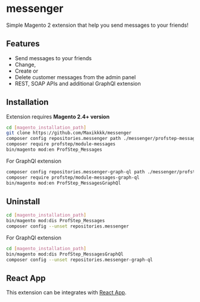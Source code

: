 # messenger
Simple Magento 2 extension that help you send messages to your friends!

## Features 
- Send messages to your friends
- Change,
- Create or 
- Delete customer messages from the admin panel
- REST, SOAP APIs and additional GraphQl extension

## Installation
Extension requires **Magento 2.4+ version**

```sh
cd [magento_installation_path]
git clone https://github.com/Maxikkkk/messenger
composer config repositories.messenger path ./messenger/profstep-messages
composer require profstep/module-messages
bin/magento mod:en ProfStep_Messages
```
For GraphQl extension
```sh
composer config repositories.messenger-graph-ql path ./messenger/profstep-messages-graph-ql
composer require profstep/module-messages-graph-ql
bin/magento mod:en ProfStep_MessagesGraphQl
```

## Uninstall

```sh
cd [magento_installation_path]
bin/magento mod:dis ProfStep_Messages
composer config --unset repositories.messenger
```
For GraphQl extension
```sh
cd [magento_installation_path]
bin/magento mod:dis ProfStep_MessagesGraphQl
composer config --unset repositories.messenger-graph-ql
```
## React App
This extension can be integrates with [React App](https://github.com/Maxikkkk/react-messenger).
